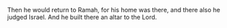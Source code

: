 Then he would return to Ramah, for his home was there, and there also he judged Israel. And he built there an altar to the Lord.
